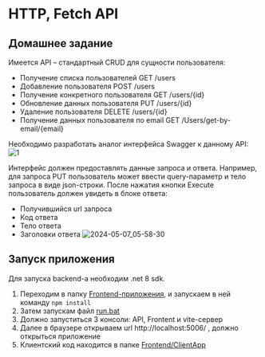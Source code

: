 # HTTP, Fetch API

## Домашнее задание

Имеется API – стандартный CRUD для сущности пользователя: 
- Получение списка пользователей GET /users
- Добавление пользователя POST /users
- Получение конкретного пользователя GET /users/{id}
- Обновление данных пользователя PUT /users/{id}
- Удаление пользователя DELETE /users/{id}
- Получение данных пользователя по email GET /Users/get-by-email/{email}

Необходимо разработать аналог интерфейса Swagger к данному API:
![1](https://github.com/LehaIvanov/2-baby-swagger/assets/13798121/7ad4a944-e68c-402d-80e1-2410dc8bf905)

Интерфейс должен предоставлять данные запроса и ответа. Например, для запроса PUT пользователь может ввести query-параметр и тело запроса в виде json-строки. После нажатия кнопки Execute пользователь должен увидеть в блоке ответа:
- Получившийся url запроса
- Код ответа
- Тело ответа
- Заголовки ответа
![2024-05-07_05-58-30](https://github.com/LehaIvanov/2-baby-swagger/assets/13798121/247d8f2d-fc38-42fb-917b-b6f3ff9aaa6f)

## Запуск приложения

Для запуска backend-а необходим .net 8 sdk.

1. Переходим в папку [Frontend-приложения](https://github.com/LehaIvanov/2-lab-baby-swagger/tree/main/Frontend/ClientApp), и запускаем в ней команду `npm install`
2. Затем запускам файл [run.bat](https://github.com/LehaIvanov/2-lab-baby-swagger/blob/main/run.bat)
3. Должно запуститься 3 консоли: API, Frontent и vite-сервер
4. Далее в браузере открываем url http://localhost:5006/ , должно открыться приложение
5. Клиентский код находится в папке [Frontend/ClientApp](https://github.com/LehaIvanov/2-lab-baby-swagger/tree/main/Frontend/ClientApp)
